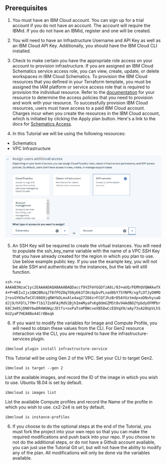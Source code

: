 ## Prerequisites

1. You must have an IBM Cloud account. You can sign up for a trial account if you do not have an account. The account will require the IBMid. If you do not have an IBMid, register and one will be created.

2. You will need to have an Infrastructure Username and API Key as well as an IBM Cloud API Key. Additionally, you should have the IBM Cloud CLI installed.

3. Check to make certain you have the appropriate role access on your account to provision infrastructure. If you are assigned an IBM Cloud Schematics service access role, you can view, create, update, or delete workspaces in IBM Cloud Schematics. To provision the IBM Cloud resources that you defined in your Terraform template, you must be assigned the IAM platform or service access role that is required to provision the individual resource. Refer to the [documentation](https://cloud.ibm.com/docs/home/alldocs) for your resource to determine the access policies that you need to provision and work with your resource. To successfully provision IBM Cloud resources, users must have access to a paid IBM Cloud account. Charges incur when you create the resources in the IBM Cloud account, which is initiated by clicking the Apply plan button. Here's a link to the docs for [Schematics Access](https://cloud.ibm.com/docs/schematics?topic=schematics-access).

4. In this Tutorial we will be using the following resources:
- Schematics
- VPC Infrastructure

![IAM Access](_attachments/schematics-iam-access.png)

5. An SSH Key will be required to create the virtual instances. You will need to populate the ssh_key_name variable with the name of a VPC SSH Key that you have already created for the region in which you plan to use. Use below example public key. If you use the example key, you will not be able SSH and authenticate to the instances, but the lab will still function.

`ssh-rsa AAAAB3NzaC1yc2EAAAADAQABAAABAQDaccf9VZFmYGGDfzA0i/83+wUQ/PEMhQVQWAkwfX4+P+WEIuIjx1QW2BNzqJT6fPOZ0q7O8y663fIKc6pbvPLnad0bY75YNPR/xgfLOTJyD0MO2rosGYH3wTeCXl08Q9jqRWYbOLmxAle4aq27I66z+FCQfJhzBrD5AYUztmdpxoDNvhysaDdJj9/hFDlL7fM+flb17Zo9FAjMdV2BjhIm4MyaPsKg0dmGZM5t8v94AdBO2YpbdyOFMPbr68C3m95jDNOYbwDR4WUWqzJEtfs+oxPaTsmPBWcveXB58wCcEQVqX9/aAy73sA28UpVLhSkU2yaP7HEA0Bo44Cr0Beqb`

6. If you want to modify the variables for Image and Compute Profile, you will need to obtain these values from the CLI.
For Gen2 resource interaction via the CLI, you are required to have the infrastructure-services plugin.

`ibmcloud plugin install infrastructure-service`

This Tutorial will be using Gen 2 of the VPC. Set your CLI to target Gen2.

`ibmcloud is target --gen 2`

List the available images, and record the ID of the image in which you wish to use. Ubuntu 18.04 is set by default.

`ibmcloud is images list`

List the available Compute profiles and record the Name of the profile in which you wish to use. cx2-2x4 is set by default.

`ibmcloud is instance-profiles`

6. If you choose to do the optional steps at the end of the Tutorial, you must fork the project into your own repo so that you can make the required modifications and push back into your repo. If you choose to not do the additional steps, or do not have a Github account available, you can just use the Tutorial Git url, but will not have the ability to modify any of the plan. All modifications will only be done via the variables available.
